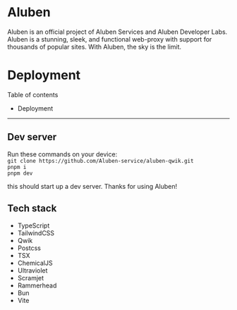 # Aluben

Aluben is an official project of Aluben Services and Aluben Developer Labs. Aluben is a stunning, sleek, and functional web-proxy with support for thousands of popular sites. With Aluben, the sky is the limit.

# Deployment

Table of contents

- Deployment

---

## Dev server

Run these commands on your device:  
`git clone https://github.com/Aluben-service/aluben-qwik.git`  
`pnpm i`  
`pnpm dev`

this should start up a dev server.
Thanks for using Aluben!

## Tech stack

- TypeScript
- TailwindCSS
- Qwik
- Postcss
- TSX
- ChemicalJS
- Ultraviolet
- Scramjet
- Rammerhead
- Bun
- Vite

<!-- ## Discord -->

<!-- For support, join our discord: discord.gg/unblocker -->
